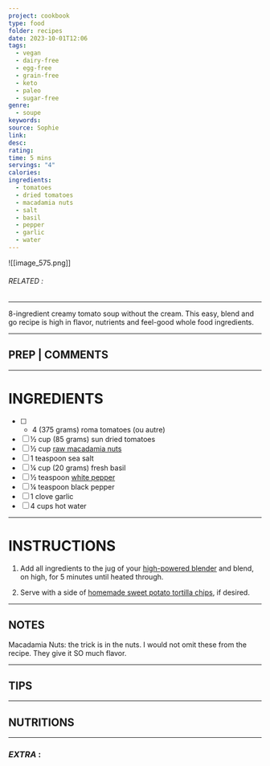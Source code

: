 ```yaml
---
project: cookbook
type: food
folder: recipes
date: 2023-10-01T12:06
tags:
  - vegan
  - dairy-free
  - egg-free
  - grain-free
  - keto
  - paleo
  - sugar-free
genre:
  - soupe
keywords: 
source: Sophie
link: 
desc: 
rating: 
time: 5 mins
servings: "4"
calories: 
ingredients:
  - tomatoes
  - dried tomatoes
  - macadamia nuts
  - salt
  - basil
  - pepper
  - garlic
  - water
---
```


![[image_575.png]]
###### *RELATED* : 
---
8-ingredient creamy tomato soup without the cream. This easy, blend and go recipe is high in flavor, nutrients and feel-good whole food ingredients.

---
## PREP | COMMENTS



---
# INGREDIENTS

- [ ] - 4 (375 grams) roma tomatoes (ou autre)
- [ ] ½ cup (85 grams) sun dried tomatoes
- [ ] ½ cup [raw macadamia nuts](http://www.amazon.com/gp/product/B00CEKCXV8/ref=as_li_qf_sp_asin_il_tl?ie=UTF8&camp=1789&creative=9325&creativeASIN=B00CEKCXV8&linkCode=as2&tag=healtpursu-20)
- [ ] 1 teaspoon sea salt
- [ ] ¼ cup (20 grams) fresh basil
- [ ] ½ teaspoon [white pepper](http://www.amazon.com/gp/product/B00AJRKPE0/ref=as_li_qf_sp_asin_il_tl?ie=UTF8&camp=1789&creative=9325&creativeASIN=B00AJRKPE0&linkCode=as2&tag=healtpursu-20)
- [ ] ¼ teaspoon black pepper
- [ ] 1 clove garlic
- [ ] 4 cups hot water

---
# INSTRUCTIONS

1. Add all ingredients to the jug of your [high-powered blender](http://www.amazon.com/gp/product/B004VMAC8I/ref=as_li_qf_sp_asin_il_tl?ie=UTF8&camp=1789&creative=9325&creativeASIN=B004VMAC8I&linkCode=as2&tag=healtpursu-20) and blend, on high, for 5 minutes until heated through.
    
2. Serve with a side of [homemade sweet potato tortilla chips](https://www.healthfulpursuit.com/2014/03/sweet-potato-tortilla-chips-paleo/), if desired.

---
## NOTES

Macadamia Nuts: the trick is in the nuts. I would not omit these from the recipe. They give it SO much flavor.

---
## TIPS



---
## NUTRITIONS



---
### *EXTRA* :



